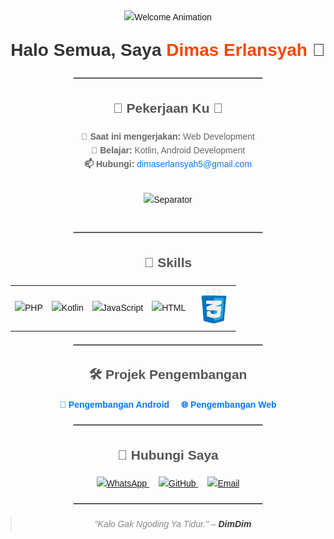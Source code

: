 <div align="center" style="font-family: Arial, sans-serif; line-height: 1.6;  background-image: url('https://img.freepik.com/free-vector/gradient-minimalist-background_23-2149974328.jpg'); background-size: cover;">

  <!-- Header Section -->
  <img src="https://media.tenor.com/WIBu8pNfdYoAAAAi/chalk-couture.gif" width="250px" alt="Welcome Animation">
  
  <h1 style="margin-top: 20px; color: #333;">Halo Semua, Saya <strong style="color: #ff4500;">Dimas Erlansyah</strong> 👋</h1>
  
  <hr style="width: 60%; border: 1px solid #ccc; margin: 20px 0;">
  
  <!-- About Section -->
  <h2 style="color: #555;">🌟 Pekerjaan Ku 🌟</h2>
  <p style="max-width: 600px; color: #666;">
     <strong> 🔭 Saat ini mengerjakan:</strong> Web Development <br>
     <strong> 🌱 Belajar:</strong> Kotlin, Android Development <br>
     <strong> 📫 Hubungi:</strong> <a href="mailto:dimaserlansyah5@gmail.com" style="color: #007BFF; text-decoration: none;">dimaserlansyah5@gmail.com</a>
  </p>

  <img src="https://media.tenor.com/hW_mTYy_zS4AAAAj/gojo-satoru.gif" width="100px" alt="Separator" style="margin: 20px 0;">

  <hr style="width: 60%; border: 1px solid #ccc; margin: 20px 0;">
  
  <!-- Skills Section -->
<h2 style="color: #555;">🚀 Skills</h2>
<table align="center" border="0" cellpadding="10" style="margin: 20px auto;">
  <tr>
    <td><img src="https://media.licdn.com/dms/image/v2/D5622AQGl6RjAtCbIbw/feedshare-shrink_800/feedshare-shrink_800/0/1681191300659?e=2147483647&v=beta&t=-l1SSej1QADc4hw-KvNm-U8MiXjTuHhOQI1QiKc3nDM" alt="PHP" title="PHP" style="width: 60px; height: 60px;"></td>
    <td><img src="https://cdn.dribbble.com/users/7094769/screenshots/16379061/media/27d863079a1c8955e2664197d600763d.gif" alt="Kotlin" title="Kotlin" style="width: 60px; height: 60px;"></td>
    <td><img src="https://miro.medium.com/v2/resize:fit:640/format:webp/1*-tOldEbfjijxn9VqZeULqg.gif" alt="JavaScript" title="JavaScript" style="width: 60px; height: 60px;"></td>
    <td><img src="https://camo.githubusercontent.com/1c77a27896d01443a8d982b7209beb06853dc49c83ba51fad960ebf1f7fb7a9c/68747470733a2f2f6d656469612e67697068792e636f6d2f6d656469612f584178796c524d43647062455755417672382f67697068792e676966" alt="HTML" title="HTML" style="width: 60px; height: 60px;"></td>
    <td><img src="https://raw.githubusercontent.com/Rokawoo/Rokawoo/main/Logos/CSS3.gif" alt="CSS" title="CSS" style="width: 60px; height: 60px;"></td>
  </tr>
</table>


  <hr style="width: 60%; border: 1px solid #ccc; margin: 20px 0;">
  
  <!-- Projects Section -->
  <h2 style="color: #555;">🛠️ Projek Pengembangan</h2>
  <div style="margin: 20px;">
    <a href="https://github.com/DimNih/Apk_DISIPLINKU" style="margin-right: 15px; color: #007BFF; text-decoration: none;">
      <strong>📱 Pengembangan Android</strong>
    </a>
    <a href="https://github.com/DimNih/Web_Project" style="color: #007BFF; text-decoration: none;">
      <strong>🌐 Pengembangan Web</strong>
    </a>
  </div>
  
  <hr style="width: 60%; border: 1px solid #ccc; margin: 20px 0;">
  
  <!-- Contact Section -->
  <h2 style="color: #555;">🔗 Hubungi Saya</h2>
  <p>
    <a href="https://wa.me/+6281585261728?text=Saya%20Butuh%20Bantuan" style="margin-right: 15px;">
      <img src="https://img.icons8.com/color/48/whatsapp.png" alt="WhatsApp" title="WhatsApp">
    </a>
    <a href="https://github.com/DimNih" style="margin-right: 15px;">
      <img src="https://img.icons8.com/color/48/github.png" alt="GitHub" title="GitHub">
    </a>
    <a href="mailto:dimaserlansyah5@gmail.com">
      <img src="https://img.icons8.com/color/48/email.png" alt="Email" title="Email">
    </a>
  </p>
  
  <hr style="width: 60%; border: 1px solid #ccc; margin: 20px 0;">
  
  <!-- Quote Section -->
  <blockquote style="font-style: italic; color: #888; margin: 20px auto; max-width: 600px;">
    <p>"Kalo Gak Ngoding Ya Tidur." – <strong style="color: #333;">DimDim</strong></p>
  </blockquote>
</div>
